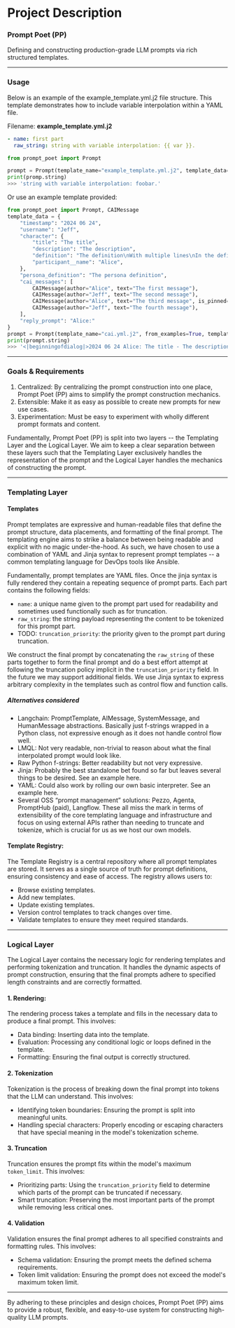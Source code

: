 # Project Description

### Prompt Poet (PP)

Defining and constructing production-grade LLM prompts via rich structured templates.

---

### Usage

Below is an example of the example_template.yml.j2 file structure. This template demonstrates how to include variable interpolation within a YAML file.

Filename: **example_template.yml.j2**

```yaml
- name: first part
  raw_string: string with variable interpolation: {{ var }}.
```

```python
from prompt_poet import Prompt

prompt = Prompt(template_name="example_template.yml.j2", template_data={"var": "foobar"})
print(promp.string)
>>> 'string with variable interpolation: foobar.'
```

Or use an example template provided:
```python
from prompt_poet import Prompt, CAIMessage
template_data = {
    "timestamp": "2024 06 24",
    "username": "Jeff", 
    "character": {
        "title": "The title",
        "description": "The description",
        "definition": "The definition\nWith multiple lines\nIn the definition",
        "participant__name": "Alice",
    },
    "persona_definition": "The persona definition",
    "cai_messages": [
        CAIMessage(author="Alice", text="The first message"),
        CAIMessage(author="Jeff", text="The second message"),
        CAIMessage(author="Alice", text="The third message", is_pinned=True),
        CAIMessage(author="Jeff", text="The fourth message"),
    ],
    "reply_prompt": "Alice:"
}
prompt = Prompt(template_name="cai.yml.j2", from_examples=True, template_data=template_data)
print(prompt.string)
>>> '<|beginningofdialog|>2024 06 24 Alice: The title - The description<|endofmessage|><|beginningofmessage|>narrator: The definition<|endofmessage|><|beginningofmessage|>narrator: With multiple lines<|endofmessage|><|beginningofmessage|>narrator: In the definition<|endofmessage|><|beginningofmessage|>Jeff: The persona definition<|endofmessage|><|beginningofmessage|>Alice: The third message<|endofmessage|><|beginningofmessage|>Alice: The first message<|endofmessage|><|beginningofmessage|>Jeff: The second message<|endofmessage|><|beginningofmessage|>Alice: The third message<|endofmessage|><|beginningofmessage|>Jeff: The fourth message<|endofmessage|><|beginningofmessage|>Alice:'
```

---

### Goals & Requirements

1. Centralized: By centralizing the prompt construction into one place, Prompt Poet (PP) aims to simplify the prompt construction mechanics.
2. Extensible: Make it as easy as possible to create new prompts for new use cases.
3. Experimentation: Must be easy to experiment with wholly different prompt formats and content.

Fundamentally, Prompt Poet (PP) is split into two layers -- the Templating Layer and the Logical Layer. We aim to keep a clear separation between these layers such that the Templating Layer exclusively handles the representation of the prompt and the Logical Layer handles the mechanics of constructing the prompt.

---

### Templating Layer

#### Templates
Prompt templates are expressive and human-readable files that define the prompt structure, data placements, and formatting of the final prompt. The templating engine aims to strike a balance between being readable and explicit with no magic under-the-hood. As such, we have chosen to use a combination of YAML and Jinja syntax to represent prompt templates -- a common templating language for DevOps tools like Ansible.

Fundamentally, prompt templates are YAML files. Once the jinja syntax is fully rendered they contain a repeating sequence of prompt parts. Each part contains the following fields:
- `name`: a unique name given to the prompt part used for readability and sometimes used functionally such as for truncation.
- `raw_string`: the string payload representing the content to be tokenized for this prompt part.
- TODO: `truncation_priority`: the priority given to the prompt part during truncation.

We construct the final prompt by concatenating the `raw_string` of these parts together to form the final prompt and do a best effort attempt at following the truncation policy implicit in the `truncation_priority` field. In the future we may support additional fields. We use Jinja syntax to express arbitrary complexity in the templates such as control flow and function calls.

##### Alternatives considered
- Langchain: PromptTemplate, AIMessage, SystemMessage, and HumanMessage abstractions. Basically just f-strings wrapped in a Python class, not expressive enough as it does not handle control flow well.
- LMQL: Not very readable, non-trivial to reason about what the final interpolated prompt would look like.
- Raw Python f-strings: Better readability but not very expressive.
- Jinja: Probably the best standalone bet found so far but leaves several things to be desired. See an example here.
- YAML: Could also work by rolling our own basic interpreter. See an example here.
- Several OSS “prompt management” solutions: Pezzo, Agenta, PromptHub (paid), Langflow. These all miss the mark in terms of extensibility of the core templating language and infrastructure and focus on using external APIs rather than needing to truncate and tokenize, which is crucial for us as we host our own models.

#### Template Registry:
The Template Registry is a central repository where all prompt templates are stored. It serves as a single source of truth for prompt definitions, ensuring consistency and ease of access. The registry allows users to:

- Browse existing templates.
- Add new templates.
- Update existing templates.
- Version control templates to track changes over time.
- Validate templates to ensure they meet required standards.

---

### Logical Layer

The Logical Layer contains the necessary logic for rendering templates and performing tokenization and truncation. It handles the dynamic aspects of prompt construction, ensuring that the final prompts adhere to specified length constraints and are correctly formatted.

#### 1. Rendering:
The rendering process takes a template and fills in the necessary data to produce a final prompt. This involves:

- Data binding: Inserting data into the template.
- Evaluation: Processing any conditional logic or loops defined in the template.
- Formatting: Ensuring the final output is correctly structured.

#### 2. Tokenization
Tokenization is the process of breaking down the final prompt into tokens that the LLM can understand. This involves:

- Identifying token boundaries: Ensuring the prompt is split into meaningful units.
- Handling special characters: Properly encoding or escaping characters that have special meaning in the model's tokenization scheme.

#### 3. Truncation
Truncation ensures the prompt fits within the model's maximum `token_limit`.
This involves:
- Prioritizing parts: Using the `truncation_priority` field to determine which parts of the prompt can be truncated if necessary.
- Smart truncation: Preserving the most important parts of the prompt while removing less critical ones.

#### 4. Validation
Validation ensures the final prompt adheres to all specified constraints and formatting rules.
This involves:
- Schema validation: Ensuring the prompt meets the defined schema requirements.
- Token limit validation: Ensuring the prompt does not exceed the model's maximum token limit.

---

By adhering to these principles and design choices, Prompt Poet (PP) aims to provide a robust, flexible, and easy-to-use system for constructing high-quality LLM prompts.
